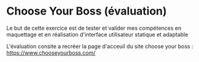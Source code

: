 # Choose Your Boss (évaluation)

Le but de cette exercice est de tester et valider mes compétences en maquettage et en réalisation d'interface utilisateur statique et adaptable

L'évaluation consite a recréer la page d'acceuil du site choose your boss : https://www.chooseyourboss.com/